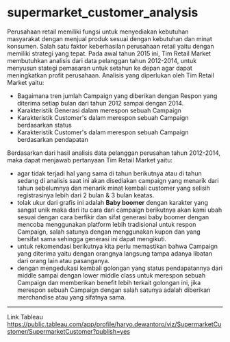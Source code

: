 # supermarket_customer_analysis

Perusahaan retail memiliki fungsi untuk menyediakan kebutuhan masyarakat dengan menjual produk sesuai dengan kebutuhan dan minat konsumen. Salah satu faktor keberhasilan perusahaan retail yaitu dengan memiliki strategi yang tepat. Pada awal tahun 2015 ini, Tim Retail Market membutuhkan analisis dari data pelanggan tahun 2012-2014, untuk menyusun stategi pemasaran untuk setahun ke depan agar dapat meningkatkan profit perusahaan. Analisis yang diperlukan oleh Tim Retail Market yaitu:

- Bagaimana tren jumlah Campaign yang diberikan dengan Respon yang diterima setiap bulan dari tahun 2012 sampai dengan 2014.
- Karakteristik Generasi dalam merespon sebuah Campaign
- Karakteristik Customer's dalam merespon sebuah Campaign berdasarkan status
- Karakteristik Customer's dalam merespon sebuah Campaign berdasarkan pendapatan

Berdasarkan dari hasil analisis data pelanggan perusahan tahun 2012-2014, maka dapat menjawab pertanyaan Tim Retail Market yaitu:

- agar tidak terjadi hal yang sama di tahun berikutnya atau di tahun sedang di analisis saat ini akan disediakan campaign yang menarik dari tahun sebelumnya dan menarik minat kembali customer yang selisih registrasinya lebih dari 2 bulan & 3 bulan keatas.
- tolak ukur dari grafis ini adalah **Baby boomer** dengan karakter yang sangat unik maka dari itu cara dari campaign berikutnya akan kami ubah sesuai dengan cara berfikir dan sifat generasi baby boomer dengan mencoba menggunakan platform lebih tradisional untuk respon Campaign, salah satunya dengan menggunakan kupon dan yang bersifat sama sehingga generasi ini dapat mengikuti.
- untuk rekomendasi berikutnya kita perlu memastikan bahwa Campaign yang diterima yaitu dengan orangnya langsung tampa adanya libatan dari orang lain atau pasanganya.
- dengan mengedukasi kembali golongan yang status pendapatannya dari middle sampai dengan lower middle class untuk merespon sebuah Campaign dan memberikan benefit lebih terkait golongan ini, jika merespon sebuah Campaign dengan salah satunya adalah diberikan merchandise atau yang sifatnya sama.

---
Link Tableau
https://public.tableau.com/app/profile/haryo.dewantoro/viz/SupermarketCustomer/SupermarketCustomer?publish=yes
